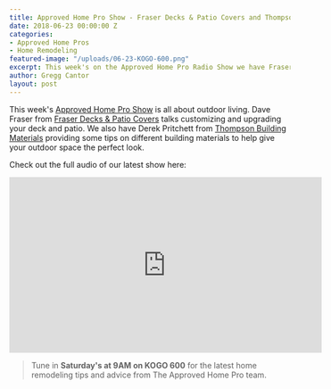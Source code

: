 ```yaml
---
title: Approved Home Pro Show - Fraser Decks & Patio Covers and Thompson Building Materials
date: 2018-06-23 00:00:00 Z
categories:
- Approved Home Pros
- Home Remodeling
featured-image: "/uploads/06-23-KOGO-600.png"
excerpt: This week's on the Approved Home Pro Radio Show we have Fraser Decks & Patio Covers and Thomson Building Materials.
author: Gregg Cantor
layout: post
---
```


This week's [Approved Home Pro Show](https://www.sandiegoapprovedhomepros.com/blog/the-approved-home-pro-radio-show-fraser-decks-patio-covers-and-thompson-building-materials/) is all about outdoor living. Dave Fraser from [Fraser Decks & Patio Covers](http://fraserconstructionsandiego.com/) talks customizing and upgrading your deck and patio. We also have Derek Pritchett from [Thompson Building Materials](http://thompsonbldg.com/) providing some tips on different building materials to help give your outdoor space the perfect look.

Check out the full audio of our latest show here:

<div class="flex-video">
  <iframe width="560" height="315" src="https://www.youtube.com/embed/8xUWM3jdPGk?rel=0&amp;showinfo=0" frameborder="0" allow="autoplay; encrypted-media" allowfullscreen></iframe>
</div>

> Tune in **Saturday's at 9AM on KOGO 600** for the latest home remodeling tips and advice from The Approved Home Pro team.
